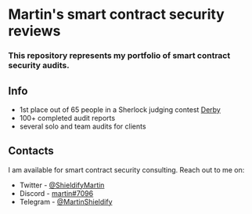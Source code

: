 # Martin's smart contract security reviews

### This repository represents my portfolio of smart contract security audits.

## Info
- 1st place out of 65 people in a Sherlock judging contest [Derby](https://derby.finance/)
- 100+ completed audit reports
- several solo and team audits for clients

## Contacts

I am available for smart contract security consulting. Reach out to me on:

- Twitter - [@ShieldifyMartin](https://twitter.com/ShieldifyMartin)
- Discord - [martin#7096](https://discordapp.com/users/599998587551612938)
- Telegram - [@MartinShieldify](https://t.me/MartinShieldify)
